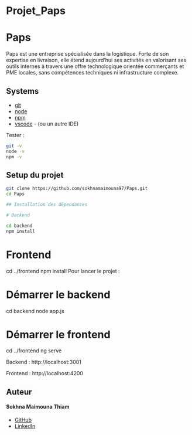 # Projet_Paps
# Paps
 Paps est une entreprise spécialisée dans la logistique. Forte de son expertise en livraison, elle étend aujourd’hui ses activités en valorisant ses outils internes à travers une offre technologique orientée commerçants et PME locales, sans compétences techniques ni infrastructure complexe.
## Systems

- [git](https://git-scm.com/downloads)
- [node](https://nodejs.org/en/)
- [npm](https://nodejs.org/en/)
- [vscode](https://code.visualstudio.com/) - (ou un autre IDE)

Tester :

```bash
git -v
node -v
npm -v
```

## Setup du projet

```bash
git clone https://github.com/sokhnamaimouna97/Paps.git
cd Paps

## Installation des dépendances

# Backend

cd backend
npm install
```

# Frontend

cd ../frontend
npm install
Pour lancer le projet :

# Démarrer le backend
cd backend
node app.js

# Démarrer le frontend
cd ../frontend
ng serve

 Backend : http://localhost:3001

 Frontend : http://localhost:4200

## Auteur

#### Sokhna Maimouna Thiam
* [GitHub](https://github.com/sokhnamaimouna97)
* [LinkedIn](https://www.linkedin.com/in/sokhna-ma%C3%AFmouna-thiam-a0a754191/)



 
